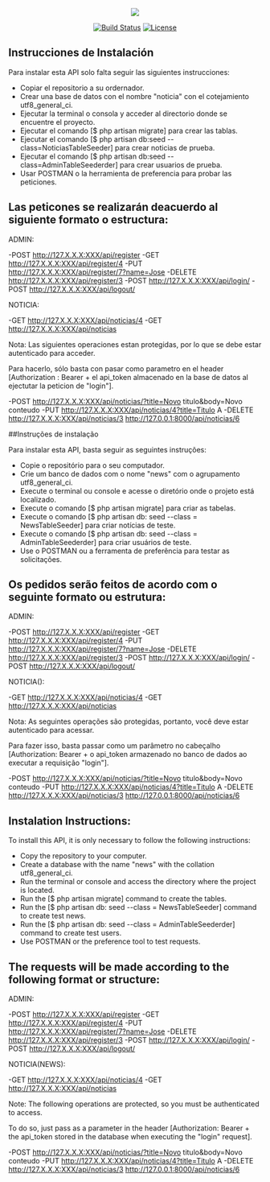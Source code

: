<p align="center"><img src="https://laravel.com/assets/img/components/logo-laravel.svg"></p>

<p align="center">
<a href="https://travis-ci.org/laravel/framework"><img src="https://travis-ci.org/laravel/framework.svg" alt="Build Status"></a>
<a href="https://packagist.org/packages/laravel/framework"><img src="https://poser.pugx.org/laravel/framework/license.svg" alt="License"></a>
</p>

## Instrucciones de Instalación

Para instalar esta API solo falta seguir las siguientes instrucciones:

- Copiar el repositorio a su ordernador.
- Crear una base de datos con el nombre "noticia" con el cotejamiento utf8_general_ci.
- Ejecutar la terminal o consola y acceder al directorio donde se encuentre el proyecto.
- Ejecutar el comando [$ php artisan migrate] para crear las tablas.
- Ejecutar el comando [$ php artisan db:seed --class=NoticiasTableSeeder] para crear noticias de prueba.
- Ejecutar el comando [$ php artisan db:seed --class=AdminTableSeederder] para crear usuarios de prueba.
- Usar POSTMAN o la herramienta de preferencia para probar las peticiones.

## Las peticones se realizarán deacuerdo al siguiente formato o estructura:

ADMIN:

-POST http://127.X.X.X:XXX/api/register
-GET http://127.X.X.X:XXX/api/register/4
-PUT http://127.X.X.X:XXX/api/register/7?name=Jose
-DELETE http://127.X.X.X:XXX/api/register/3
-POST http://127.X.X.X:XXX/api/login/
-POST http://127.X.X.X:XXX/api/logout/

NOTICIA:

-GET http://127.X.X.X:XXX/api/noticias/4
-GET http://127.X.X.X:XXX/api/noticias

Nota: Las siguientes operaciones estan protegidas, por lo que se debe estar autenticado para acceder.

Para hacerlo, sólo basta con pasar como parametro en el header [Authorization : Bearer + el api_token almacenado en la base de datos al ejectutar la peticion de  "login"].

-POST http://127.X.X.X:XXX/api/noticias/?title=Novo titulo&body=Novo conteudo 
-PUT http://127.X.X.X:XXX/api/noticias/4?title=Titulo A
-DELETE http://127.X.X.X:XXX/api/noticias/3 http://127.0.0.1:8000/api/noticias/6


##Instruções de instalação

Para instalar esta API, basta seguir as seguintes instruções:

- Copie o repositório para o seu computador.
- Crie um banco de dados com o nome "news" com o agrupamento utf8_general_ci.
- Execute o terminal ou console e acesse o diretório onde o projeto está localizado.
- Execute o comando [$ php artisan migrate] para criar as tabelas.
- Execute o comando [$ php artisan db: seed --class = NewsTableSeeder] para criar notícias de teste.
- Execute o comando [$ php artisan db: seed --class = AdminTableSeederder] para criar usuários de teste.
- Use o POSTMAN ou a ferramenta de preferência para testar as solicitações.

## Os pedidos serão feitos de acordo com o seguinte formato ou estrutura:

ADMIN:

-POST http://127.X.X.X:XXX/api/register
-GET http://127.X.X.X:XXX/api/register/4
-PUT http://127.X.X.X:XXX/api/register/7?name=Jose
-DELETE http://127.X.X.X:XXX/api/register/3
-POST http://127.X.X.X:XXX/api/login/
-POST http://127.X.X.X:XXX/api/logout/

NOTICIA():

-GET http://127.X.X.X:XXX/api/noticias/4
-GET http://127.X.X.X:XXX/api/noticias

Nota: As seguintes operações são protegidas, portanto, você deve estar autenticado para acessar.

Para fazer isso, basta passar como um parâmetro no cabeçalho [Authorization: Bearer + o api_token armazenado no banco de dados ao executar a requisição "login"].

-POST http://127.X.X.X:XXX/api/noticias/?title=Novo titulo&body=Novo conteudo 
-PUT http://127.X.X.X:XXX/api/noticias/4?title=Titulo A
-DELETE http://127.X.X.X:XXX/api/noticias/3 http://127.0.0.1:8000/api/noticias/6


## Instalation Instructions:


To install this API, it is only necessary to follow the following instructions:

- Copy the repository to your computer.
- Create a database with the name "news" with the collation utf8_general_ci.
- Run the terminal or console and access the directory where the project is located.
- Run the [$ php artisan migrate] command to create the tables.
- Run the [$ php artisan db: seed --class = NewsTableSeeder] command to create test news.
- Run the [$ php artisan db: seed --class = AdminTableSeederder] command to create test users.
- Use POSTMAN or the preference tool to test requests.

## The requests will be made according to the following format or structure:

ADMIN:

-POST http://127.X.X.X:XXX/api/register
-GET http://127.X.X.X:XXX/api/register/4
-PUT http://127.X.X.X:XXX/api/register/7?name=Jose
-DELETE http://127.X.X.X:XXX/api/register/3
-POST http://127.X.X.X:XXX/api/login/
-POST http://127.X.X.X:XXX/api/logout/

NOTICIA(NEWS):

-GET http://127.X.X.X:XXX/api/noticias/4
-GET http://127.X.X.X:XXX/api/noticias

Note: The following operations are protected, so you must be authenticated to access.

To do so, just pass as a parameter in the header [Authorization: Bearer + the api_token stored in the database when executing the "login" request].

-POST http://127.X.X.X:XXX/api/noticias/?title=Novo titulo&body=Novo conteudo 
-PUT http://127.X.X.X:XXX/api/noticias/4?title=Titulo A
-DELETE http://127.X.X.X:XXX/api/noticias/3 http://127.0.0.1:8000/api/noticias/6